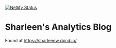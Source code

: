 [![Netlify Status](https://api.netlify.com/api/v1/badges/b236e5b2-d0f7-4b14-bd89-02484aef9ff9/deploy-status)](https://app.netlify.com/sites/sharleenw/deploys)

# Sharleen's Analytics Blog

Found at <https://sharleenw.rbind.io/>.

